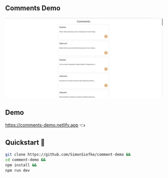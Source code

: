## Comments Demo

![Demo](./demo.png)

## Demo

https://comments-demo.netlify.app 👈

## Quickstart 🚀

```sh
git clone https://github.com/SimonSiefke/comment-demo &&
cd comment-demo &&
npm install &&
npm run dev
```
